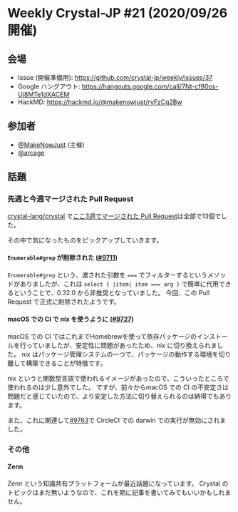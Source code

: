 # Weekly Crystal-JP #21 (2020/09/26開催)

## 会場

- Issue (開催準備用): <https://github.com/crystal-jp/weekly/issues/37>
- Google ハングアウト: <https://hangouts.google.com/call/7Nt-cf90os-Uj8MTe1dXACEM>
- HackMD: <https://hackmd.io/@makenowjust/ryFzCq2Bw>

## 参加者

- [@MakeNowJust][] (主催)
- [@arcage][]

[@MakeNowJust]: https://github.com/MakeNowJust
[@arcage]: https://github.com/arcage

## 話題

### 先週と今週マージされた Pull Request

[crystal-lang/crystal] で[ここ3週でマージされた Pull Request][]は全部で13個でした。

[crystal-lang/crystal]: https://github.com/crystal-lang/crystal
[ここ3週でマージされた Pull Request]: https://github.com/crystal-lang/crystal/pulls?q=is%3Apr+is%3Amerged+merged%3A2020-09-04..2020-09-25

その中で気になったものをピックアップしていきます。

#### `Enumerable#grep` が削除された ([#9711](https://github.com/crystal-lang/crystal/pull/9711))

`Enumerable#grep` という、渡された引数を `===` でフィルターするというメソッドがありましたが、これは `select { |item| item === arg }` で簡単に代用できるということで、0.32.0 から非推奨となっていました。
今回、この Pull Request で正式に削除されたようです。

#### macOS での CI で nix を使うように ([#9727](https://github.com/crystal-lang/crystal/pull/9727))

macOS での CI ではこれまでHomebrewを使って依存パッケージのインストールを行っていましたが、安定性に問題があったため、nix に切り換えられました。
nix はパッケージ管理システムの一つで、パッケージの動作する環境を切り離して構築できることが特徴です。

nix というと関数型言語で使われるイメージがあったので、こういったところで使われるのは少し意外でした。
ですが、前々からmacOS での CI の不安定さは問題だと感じていたので、より安定した方法に切り替えられるのは納得でもあります。

また、これに関連して[#9763](https://github.com/crystal-lang/crystal/pull/9763)で CircleCI での darwin での実行が無効にされました。

### その他

#### Zenn

Zenn という知識共有プラットフォームが最近話題になっています。
Crystal のトピックはまだ無いようなので、これを期に記事を書いてみてもいいかもしれません。
